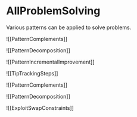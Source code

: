 # AllProblemSolving

Various patterns can be applied to solve problems. 

![[PatternComplements]]

![[PatternDecomposition]]

![[PatternIncrementalImprovement]]

![[TipTrackingSteps]]

![[PatternComplements]]

![[PatternDecomposition]]

![[ExploitSwapConstraints]]
